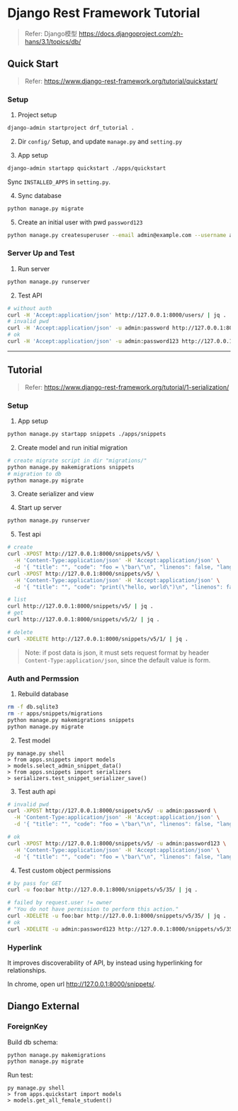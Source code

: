 # Django Rest Framework Tutorial

> Refer: Django模型 <https://docs.djangoproject.com/zh-hans/3.1/topics/db/>
>

## Quick Start

> Refer: <https://www.django-rest-framework.org/tutorial/quickstart/>
>

### Setup

1. Project setup

```sh
django-admin startproject drf_tutorial .
```

2. Dir `config/` Setup, and update `manage.py` and `setting.py`

3. App setup

```sh
django-admin startapp quickstart ./apps/quickstart
```

Sync `INSTALLED_APPS` in `setting.py`.

4. Sync database

```sh
python manage.py migrate
```

5. Create an initial user with pwd `password123`

```sh
python manage.py createsuperuser --email admin@example.com --username admin
```

### Server Up and Test

1. Run server

```sh
python manage.py runserver
```

2. Test API

```sh
# without auth
curl -H 'Accept:application/json' http://127.0.0.1:8000/users/ | jq .
# invalid pwd
curl -H 'Accept:application/json' -u admin:password http://127.0.0.1:8000/users/ | jq .
# ok
curl -H 'Accept:application/json' -u admin:password123 http://127.0.0.1:8000/users/ | jq .
```

------

## Tutorial

> Refer: <https://www.django-rest-framework.org/tutorial/1-serialization/>
>

### Setup

1. App setup

```sh
python manage.py startapp snippets ./apps/snippets
```

2. Create model and run initial migration

```sh
# create migrate script in dir "migrations/"
python manage.py makemigrations snippets
# migration to db
python manage.py migrate
```

3. Create serializer and view

4. Start up server

```sh
python manage.py runserver
```

5. Test api

```sh
# create
curl -XPOST http://127.0.0.1:8000/snippets/v5/ \
  -H 'Content-Type:application/json' -H 'Accept:application/json' \
  -d '{ "title": "", "code": "foo = \"bar\"\n", "linenos": false, "language": "python", "style": "friendly" }'
curl -XPOST http://127.0.0.1:8000/snippets/v5/ \
  -H 'Content-Type:application/json' -H 'Accept:application/json' \
  -d '{ "title": "", "code": "print(\"hello, world\")\n", "linenos": false, "language": "python", "style": "friendly" }'

# list
curl http://127.0.0.1:8000/snippets/v5/ | jq .
# get
curl http://127.0.0.1:8000/snippets/v5/2/ | jq .

# delete
curl -XDELETE http://127.0.0.1:8000/snippets/v5/1/ | jq .
```

> Note: if post data is json, it must sets request format by header `Content-Type:application/json`, since the default value is form.
>

### Auth and Permssion

1. Rebuild database

```sh
rm -f db.sqlite3
rm -r apps/snippets/migrations
python manage.py makemigrations snippets
python manage.py migrate
```

2. Test model

```text
py manage.py shell
> from apps.snippets import models
> models.select_admin_snippet_data()
> from apps.snippets import serializers
> serializers.test_snippet_serializer_save()
```

3. Test auth api

```sh
# invalid pwd
curl -XPOST http://127.0.0.1:8000/snippets/v5/ -u admin:password \
  -H 'Content-Type:application/json' -H 'Accept:application/json' \
  -d '{ "title": "", "code": "foo = \"bar\"\n", "linenos": false, "language": "python", "style": "friendly" }'

# ok
curl -XPOST http://127.0.0.1:8000/snippets/v5/ -u admin:password123 \
  -H 'Content-Type:application/json' -H 'Accept:application/json' \
  -d '{ "title": "", "code": "foo = \"bar\"\n", "linenos": false, "language": "python", "style": "friendly" }'
```

4. Test custom object permissions

```sh
# by pass for GET
curl -u foo:bar http://127.0.0.1:8000/snippets/v5/35/ | jq .

# failed by request.user != owner
# "You do not have permission to perform this action."
curl -XDELETE -u foo:bar http://127.0.0.1:8000/snippets/v5/35/ | jq .
# ok
curl -XDELETE -u admin:password123 http://127.0.0.1:8000/snippets/v5/35/ | jq .
````

### Hyperlink

It improves discoverability of API, by instead using hyperlinking for relationships.

In chrome, open url <http://127.0.0.1:8000/snippets/>.

## Diango External

### ForeignKey

Build db schema:

```sh
python manage.py makemigrations
python manage.py migrate
```

Run test:

```text
py manage.py shell
> from apps.quickstart import models
> models.get_all_female_student()
```

